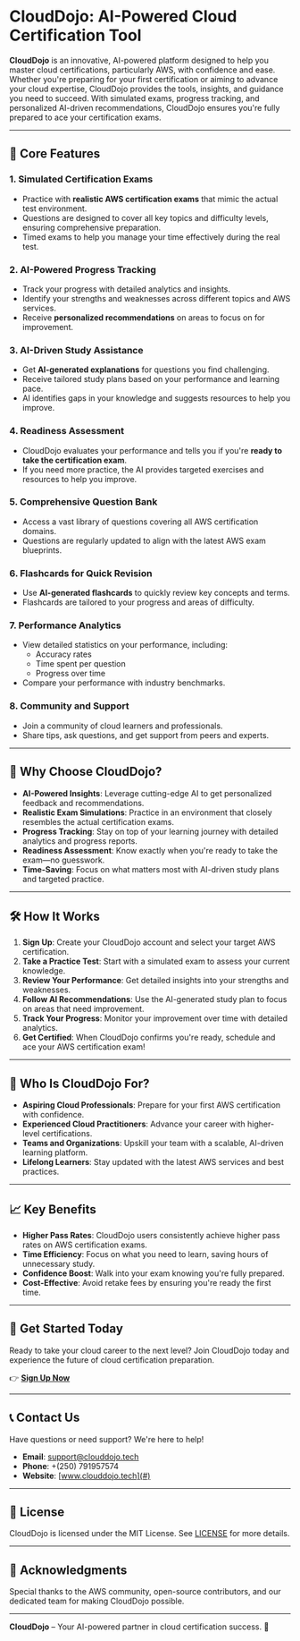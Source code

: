 # CloudDojo: AI-Powered Cloud Certification Tool

**CloudDojo** is an innovative, AI-powered platform designed to help you master cloud certifications, particularly AWS, with confidence and ease. Whether you're preparing for your first certification or aiming to advance your cloud expertise, CloudDojo provides the tools, insights, and guidance you need to succeed. With simulated exams, progress tracking, and personalized AI-driven recommendations, CloudDojo ensures you're fully prepared to ace your certification exams.

---

## 🚀 **Core Features**

### 1. **Simulated Certification Exams**
   - Practice with **realistic AWS certification exams** that mimic the actual test environment.
   - Questions are designed to cover all key topics and difficulty levels, ensuring comprehensive preparation.
   - Timed exams to help you manage your time effectively during the real test.

### 2. **AI-Powered Progress Tracking**
   - Track your progress with detailed analytics and insights.
   - Identify your strengths and weaknesses across different topics and AWS services.
   - Receive **personalized recommendations** on areas to focus on for improvement.

### 3. **AI-Driven Study Assistance**
   - Get **AI-generated explanations** for questions you find challenging.
   - Receive tailored study plans based on your performance and learning pace.
   - AI identifies gaps in your knowledge and suggests resources to help you improve.

### 4. **Readiness Assessment**
   - CloudDojo evaluates your performance and tells you if you're **ready to take the certification exam**.
   - If you need more practice, the AI provides targeted exercises and resources to help you improve.

### 5. **Comprehensive Question Bank**
   - Access a vast library of questions covering all AWS certification domains.
   - Questions are regularly updated to align with the latest AWS exam blueprints.

### 6. **Flashcards for Quick Revision**
   - Use **AI-generated flashcards** to quickly review key concepts and terms.
   - Flashcards are tailored to your progress and areas of difficulty.

### 7. **Performance Analytics**
   - View detailed statistics on your performance, including:
     - Accuracy rates
     - Time spent per question
     - Progress over time
   - Compare your performance with industry benchmarks.

### 8. **Community and Support**
   - Join a community of cloud learners and professionals.
   - Share tips, ask questions, and get support from peers and experts.

---

## 🌟 **Why Choose CloudDojo?**

- **AI-Powered Insights**: Leverage cutting-edge AI to get personalized feedback and recommendations.
- **Realistic Exam Simulations**: Practice in an environment that closely resembles the actual certification exams.
- **Progress Tracking**: Stay on top of your learning journey with detailed analytics and progress reports.
- **Readiness Assessment**: Know exactly when you're ready to take the exam—no guesswork.
- **Time-Saving**: Focus on what matters most with AI-driven study plans and targeted practice.

---

## 🛠️ **How It Works**

1. **Sign Up**: Create your CloudDojo account and select your target AWS certification.
2. **Take a Practice Test**: Start with a simulated exam to assess your current knowledge.
3. **Review Your Performance**: Get detailed insights into your strengths and weaknesses.
4. **Follow AI Recommendations**: Use the AI-generated study plan to focus on areas that need improvement.
5. **Track Your Progress**: Monitor your improvement over time with detailed analytics.
6. **Get Certified**: When CloudDojo confirms you're ready, schedule and ace your AWS certification exam!

---

## 🎯 **Who Is CloudDojo For?**

- **Aspiring Cloud Professionals**: Prepare for your first AWS certification with confidence.
- **Experienced Cloud Practitioners**: Advance your career with higher-level certifications.
- **Teams and Organizations**: Upskill your team with a scalable, AI-driven learning platform.
- **Lifelong Learners**: Stay updated with the latest AWS services and best practices.

---

## 📈 **Key Benefits**

- **Higher Pass Rates**: CloudDojo users consistently achieve higher pass rates on AWS certification exams.
- **Time Efficiency**: Focus on what you need to learn, saving hours of unnecessary study.
- **Confidence Boost**: Walk into your exam knowing you're fully prepared.
- **Cost-Effective**: Avoid retake fees by ensuring you're ready the first time.

---

## 🚨 **Get Started Today**

Ready to take your cloud career to the next level? Join CloudDojo today and experience the future of cloud certification preparation.

👉 **[Sign Up Now](#)**

---

## 📞 **Contact Us**

Have questions or need support? We're here to help!

- **Email**: support@clouddojo.tech
- **Phone**: +(250) 791957574
- **Website**: [www.clouddojo.tech](#)

---

## 📜 **License**

CloudDojo is licensed under the MIT License. See [LICENSE](LICENSE) for more details.

---

## 🙏 **Acknowledgments**

Special thanks to the AWS community, open-source contributors, and our dedicated team for making CloudDojo possible.

---

**CloudDojo** – Your AI-powered partner in cloud certification success. 🚀